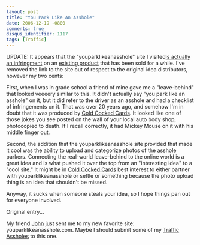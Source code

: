```yaml
---
layout: post
title: "You Park Like An Asshole"
date: 2006-12-19 -0800
comments: true
disqus_identifier: 1117
tags: [Traffic]
---
```

UPDATE: It appears that the "youparklikeanasshole" site I visited[is
actually an infringment](http://coldcockedcards.com/blog/?p=1) on an
[existing
product](http://www.coldcockedcards.com/shop/leaveBehinds.html) that has
been sold for a while. I've removed the link to the site out of respect
to the original idea distributors, however my two cents:
 
 First, when I was in grade school a friend of mine gave me a
"leave-behind" that looked veeeery similar to this. It didn't actually
say "you park like an asshole" on it, but it did refer to the driver as
an asshole and had a checklist of infringements on it. That was over 20
years ago, and somehow I'm in doubt that it was produced by [Cold Cocked
Cards](http://www.coldcockedcards.com/). It looked like one of those
jokes you see posted on the wall of your local auto body shop,
photocopied to death. If I recall correctly, it had Mickey Mouse on it
with his middle finger out.
 
 Second, the addition that the youparklikeanasshole site provided that
made it cool was the ability to upload and categorize photos of the
asshole parkers. Connecting the real-world leave-behind to the online
world is a great idea and is what pushed it over the top from an
"interesting idea" to a "cool site." It might be in [Cold Cocked
Cards](http://www.coldcockedcards.com/) best interest to either partner
with youparklikeanasshole or settle or something because the photo
upload thing is an idea that shouldn't be missed.
 
 Anyway, it sucks when someone steals your idea, so I hope things pan
out for everyone involved.
 
 
 Original entry...
 
 My friend [John](http://www.johnbatdorf.net/blog/) just sent me to my
new favorite site: youparklikeanasshole.com. Maybe I should submit some
of my [Traffic Assholes](/) to this one.
